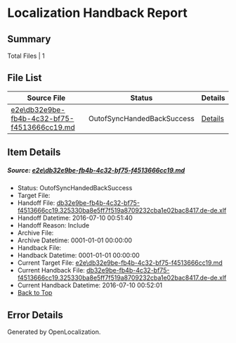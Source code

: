 # <a name='report-top'></a> Localization Handback Report

## Summary
 Total Files | 1

## File List
 Source File | Status | Details 
 ----------- | ------ | ------- 
 [e2e\db32e9be-fb4b-4c32-bf75-f4513666cc19.md](https://github.com/OpenLocalizationTestOrg/oltest/blob/b8abcdb60d8ebb844bb55a2da9d2c234bb21179f/e2e/db32e9be-fb4b-4c32-bf75-f4513666cc19.md) | OutofSyncHandedBackSuccess | [Details](#e5aa60ad4303f3afadbe175f03f7a268353d26b06)

## Item Details
##### <a name='e5aa60ad4303f3afadbe175f03f7a268353d26b06'></a> Source: [e2e\db32e9be-fb4b-4c32-bf75-f4513666cc19.md](https://github.com/OpenLocalizationTestOrg/oltest/blob/b8abcdb60d8ebb844bb55a2da9d2c234bb21179f/e2e/db32e9be-fb4b-4c32-bf75-f4513666cc19.md)
* Status: OutofSyncHandedBackSuccess
* Target File: 
* Handoff File: [db32e9be-fb4b-4c32-bf75-f4513666cc19.325330ba8e5ff7f519a8709232cba1e02bac8417.de-de.xlf](https://github.com/OpenLocalizationTestOrg/olhandoff-e2e/blob/be7af63d86a082b126b5f3862596136286cbfdde/ol-handoff/OpenLocalizationTestOrg/oltest-dede-fly/ci/ht/db32e9be-fb4b-4c32-bf75-f4513666cc19.325330ba8e5ff7f519a8709232cba1e02bac8417.de-de.xlf)
* Handoff Datetime: 2016-07-10 00:51:40
* Handoff Reason: Include
* Archive File: 
* Archive Datetime: 0001-01-01 00:00:00
* Handback File: 
* Handback Datetime: 0001-01-01 00:00:00
* Current Target File: [e2e\db32e9be-fb4b-4c32-bf75-f4513666cc19.md](https://github.com/OpenLocalizationTestOrg/oltest-dede-fly/blob/11a3f134f88e29854077cabbaf8d0dd3f0396a9d/e2e/db32e9be-fb4b-4c32-bf75-f4513666cc19.md)
* Current Handback File: [db32e9be-fb4b-4c32-bf75-f4513666cc19.325330ba8e5ff7f519a8709232cba1e02bac8417.de-de.xlf](https://github.com/OpenLocalizationTestOrg/olhandback-e2e/blob/83c4b6a75b9ed614992dc7cb2fd41ea4dd9e70a4/ol-handback/OpenLocalizationTestOrg/oltest-dede-fly/ci/ht/db32e9be-fb4b-4c32-bf75-f4513666cc19.325330ba8e5ff7f519a8709232cba1e02bac8417.de-de.xlf)
* Current Handback Datetime: 2016-07-10 00:52:01
* [Back to Top](#report-top)


## Error Details

Generated by OpenLocalization.
